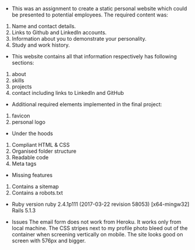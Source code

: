 
* This was an assignment to create a static personal website which could be presented to potential employees.
The required content was:
1. Name and contact details.
2. Links to Github and LinkedIn accounts.
3. Information about you to demonstrate your personality.
4. Study and work history.



* This website contains all that information respectively has following sections:
1. about
2. skills
3. projects
4. contact including links to LinkedIn and GitHub



* Additional required elements implemented in the final project:
1. favicon
2. personal logo



* Under the hoods
1. Compliant HTML & CSS
2. Organised folder structure
3. Readable code
4. Meta tags



* Missing features
1. Contains a sitemap
2. Contains a robots.txt


* Ruby version
ruby 2.4.1p111 (2017-03-22 revision 58053) [x64-mingw32]
Rails 5.1.3

* Issues
The email form does not work from Heroku. It works only from local machine.
The CSS stripes next to my profile photo bleed out of the container when screening vertically on mobile.
The site looks good on screen with 576px and bigger.

 
